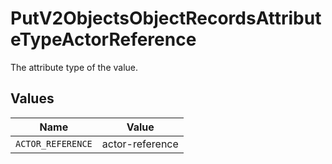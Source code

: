 # PutV2ObjectsObjectRecordsAttributeTypeActorReference

The attribute type of the value.


## Values

| Name              | Value             |
| ----------------- | ----------------- |
| `ACTOR_REFERENCE` | actor-reference   |